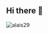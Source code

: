 ## Hi there 👋


<p><img align="left" src="https://github-readme-stats.vercel.app/api/top-langs?username=anggierz&theme=midnight-purple&show_icons=true&locale=en&layout=compact" alt="alais29" /></p>


